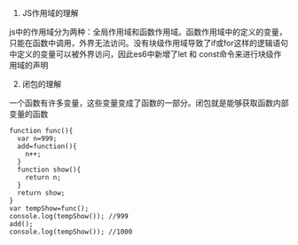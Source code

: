1. JS作用域的理解

js中的作用域分为两种：全局作用域和函数作用域。函数作用域中的定义的变量，只能在函数中调用，外界无法访问。没有块级作用域导致了if或for这样的逻辑语句中定义的变量可以被外界访问，因此es6中新增了let 和 const命令来进行块级作用域的声明

2. 闭包的理解

一个函数有许多变量，这些变量变成了函数的一部分。闭包就是能够获取函数内部变量的函数

```
function func(){
  var n=999;
  add=function(){
    n++;
  }
  function show(){
    return n;
  }
  return show;
}
var tempShow=func();
console.log(tempShow()); //999
add();
console.log(tempShow()); //1000
```